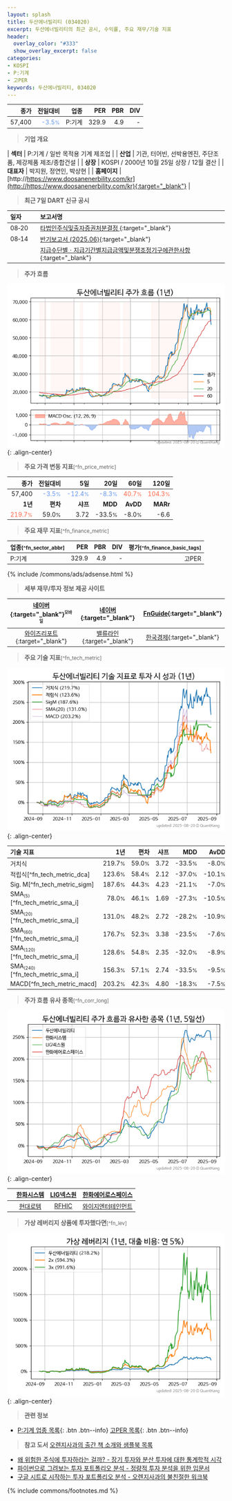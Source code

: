 ```yaml
---
layout: splash
title: 두산에너빌리티 (034020)
excerpt: 두산에너빌리티의 최근 공시, 수익률, 주요 재무/기술 지표
header:
  overlay_color: "#333"
  show_overlay_excerpt: false
categories:
- KOSPI
- P:기계
- 고PER
keywords: 두산에너빌리티, 034020
---
```


| **종가** | **전일대비** | **업종** | **PER** | **PBR** | **DIV** |
| -------: | -----------: | -------: | ------: | ------: | ------: |
| 57,400 | <span style="color: cornflowerblue">-3.5<small>%</small></span> | P:기계 | 329.9 | 4.9 | - |

<!-- more -->


> **기업 개요**<a id="company"></a>

| <span style="white-space:nowrap;">**섹터**</span> | P:기계 / 일반 목적용 기계 제조업 |
| <span style="white-space:nowrap;">**산업**</span> | 기관, 터어빈, 선박용엔진, 주단조품, 제강제품 제조/종합건설 |
| <span style="white-space:nowrap;">**상장**</span> | KOSPI / 2000년 10월 25일 상장 / 12월 결산 |
| <span style="white-space:nowrap;">**대표자**</span> | 박지원, 정연인, 박상현 |
| <span style="white-space:nowrap;">**홈페이지**</span> | [http://https://www.doosanenerbility.com/kr](http://https://www.doosanenerbility.com/kr){:target="_blank"} |


> **최근 7일 DART 신규 공시**<a id="dart"></a>

| **일자** |      | **보고서명** |
| :------- | :--- | :----------- |
| 08&#x2011;20 | | [타법인주식및출자증권처분결정              ](https://dart.fss.or.kr/dsaf001/main.do?rcpNo=20250820800422){:target="_blank"} |
| 08&#x2011;14 | | [반기보고서 (2025.06)](https://dart.fss.or.kr/dsaf001/main.do?rcpNo=20250814003907){:target="_blank"} |
|  | | [지급수단별ㆍ지급기간별지급금액및분쟁조정기구에관한사항](https://dart.fss.or.kr/dsaf001/main.do?rcpNo=20250814003145){:target="_blank"} |


> **주가 흐름**<a id="price"></a>

![034020](/stock/images/034020.png){: .align-center}


> **주요 가격 변동 지표**<small>[^fn_price_metric]</small>

| **종가** | **전일대비** | **5일** | **20일** | **60일** | **120일** |
| -------: | -----------: | ------: | -------: | -------: | --------: |
| 57,400 | <span style="color: cornflowerblue">-3.5<small>%</small></span> | <span style="color: cornflowerblue">-12.4<small>%</small></span> | <span style="color: cornflowerblue">-8.3<small>%</small></span> | <span style="color: tomato">40.7<small>%</small></span> | <span style="color: tomato">104.3<small>%</small></span> |
| **1년** | **편차** | **샤프** | **MDD** | **AvDD** | **MARr** |
| <span style="color: tomato">219.7<small>%</small></span> | 59.0<small>%</small> | 3.72 | -33.5<small>%</small> | -8.0<small>%</small> | -6.6 |


> **주요 재무 지표**<small>[^fn_finance_metric]</small>

| **업종**<small>[^fn_sector_abbr]</small> | **PER** | **PBR** | **DIV** | **평가**<small>[^fn_finance_basic_tags]</small> |
| :--------------------------------------- | ------: | ------: | ------: | ----------------------------------------------: |
| P:기계 | 329.9 | 4.9 | - | 고PER |



{% include /commons/ads/adsense.html %}

> **세부 재무/투자 정보 제공 사이트**

| [네이버](https://m.stock.naver.com/domestic/stock/034020/finance/summary){:target="_blank"}<sup><small>모바일</small></sup> | [네이버](https://finance.naver.com/item/coinfo.naver?code=034020){:target="_blank"} | [FnGuide](https://comp.fnguide.com/SVO2/ASP/SVD_Invest.asp?gicode=A034020&MenuYn=Y){:target="_blank"} |
| :---: | :---: | :---: |
| [와이즈리포트](https://comp.wisereport.co.kr/company/c1040001.aspx?cmp_cd=034020){:target="_blank"} | [밸류라인](https://www.valueline.co.kr/finance/summary/034020){:target="_blank"} | [한국경제](https://markets.hankyung.com/stock/034020/financial-summary){:target="_blank"} |


> **주요 기술 지표**<small>[^fn_tech_metric]</small>


![034020](/stock/images/034020_tech.png){: .align-center}

| **기술 지표** | **1년** | **편차** | **샤프** | **MDD** | **AvDD** |
| :------------ | ------: | -----------: | -------: | ------: | -------: |
| 거치식 | 219.7<small>%</small> | 59.0<small>%</small> | 3.72 | -33.5<small>%</small> | -8.0<small>%</small> |
| 적립식[^fn_tech_metric_dca] | 123.6<small>%</small> | 58.4<small>%</small> | 2.12 | -37.0<small>%</small> | -10.1<small>%</small> |
| Sig. M[^fn_tech_metric_sigm] | 187.6<small>%</small> | 44.3<small>%</small> | 4.23 | -21.1<small>%</small> | -7.0<small>%</small> |
| SMA<small><sub>(5)</sub></small>[^fn_tech_metric_sma_i] | 78.0<small>%</small> | 46.1<small>%</small> | 1.69 | -27.3<small>%</small> | -10.5<small>%</small> |
| SMA<small><sub>(20)</sub></small>[^fn_tech_metric_sma_i] | 131.0<small>%</small> | 48.2<small>%</small> | 2.72 | -28.2<small>%</small> | -10.9<small>%</small> |
| SMA<small><sub>(60)</sub></small>[^fn_tech_metric_sma_i] | 176.7<small>%</small> | 52.3<small>%</small> | 3.38 | -23.5<small>%</small> | -7.6<small>%</small> |
| SMA<small><sub>(120)</sub></small>[^fn_tech_metric_sma_i] | 128.6<small>%</small> | 54.8<small>%</small> | 2.35 | -32.0<small>%</small> | -8.9<small>%</small> |
| SMA<small><sub>(240)</sub></small>[^fn_tech_metric_sma_i] | 156.3<small>%</small> | 57.1<small>%</small> | 2.74 | -33.5<small>%</small> | -9.5<small>%</small> |
| MACD[^fn_tech_metric_macd] | 203.2<small>%</small> | 42.3<small>%</small> | 4.80 | -18.3<small>%</small> | -7.5<small>%</small> |


> **주가 흐름 유사 종목**<a id="corr"></a><small>[^fn_corr_long]</small>

![034020](/stock/images/034020_corr.png){: .align-center}

|       | [한화시스템](/272210/) | [LIG넥스원](/079550/) | [한화에어로스페이스](/012450/) |
| :---: | :------------------------------------: | :------------------------------------: | :------------------------------------: |
|       | [현대로템](/064350/) | [RFHIC](/218410/) | [와이지엔터테인먼트](/122870/) |


> **가상 레버리지 상품에 투자했다면**<a id="2x"></a><small>[^fn_lev]</small>

![034020](/stock/images/034020_2x.png){: .align-center}


> **관련 정보**

- [P:기계 업종 목록](/stats/sector/kospi_업종_기계_종목/){: .btn .btn--info} [고PER 목록](/fn/fn_high_per/){: .btn .btn--info}

> **참고 도서** [오렌지사과의 출간 책 소개와 샘플북 목록](https://kongdori.tistory.com/691)

- [왜 위험한 주식에 투자하라는 걸까? - 장기 투자와 분산 투자에 대한 통계학적 시각](https://kongdori.tistory.com/421)
- [파이썬으로 그려보는 투자 포트폴리오 분석  - 정량적 투자 분석을 위한 입문서](https://kongdori.tistory.com/643)
- [구글 시트로 시작하는 투자 포트폴리오 분석 - 오렌지사과의 불친절한 워크북](https://kongdori.tistory.com/449)


{% include commons/footnotes.md %}